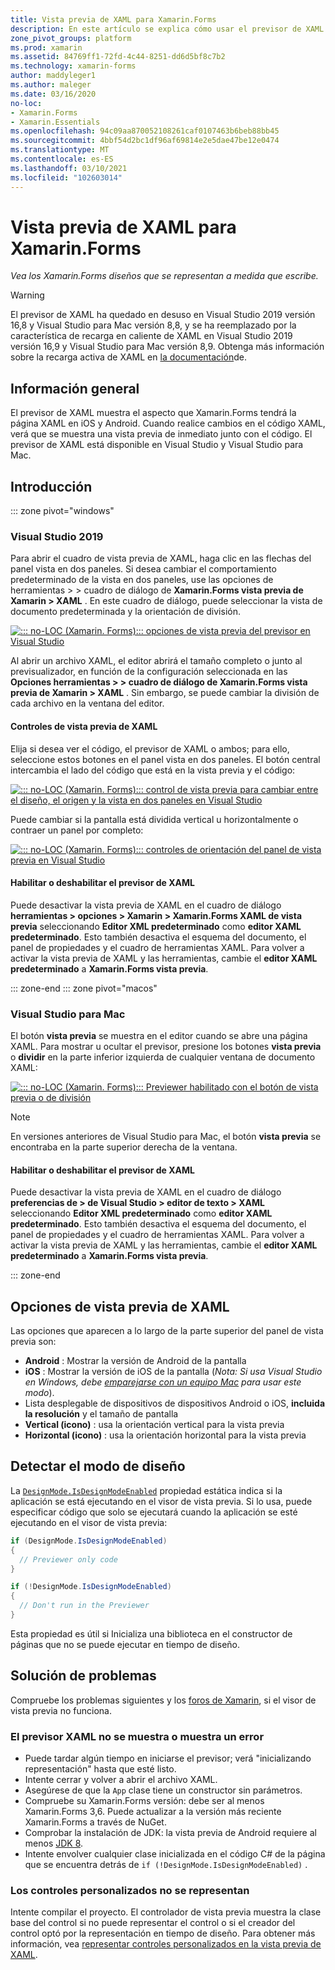```yaml
---
title: Vista previa de XAML para Xamarin.Forms
description: En este artículo se explica cómo usar el previsor de XAML para ver los Xamarin.Forms diseños que se representan a medida que escribe. El previsor de XAML está disponible en Visual Studio 2019 y Visual Studio 2019 para Mac.
zone_pivot_groups: platform
ms.prod: xamarin
ms.assetid: 84769ff1-72fd-4c44-8251-dd6d5bf8c7b2
ms.technology: xamarin-forms
author: maddyleger1
ms.author: maleger
ms.date: 03/16/2020
no-loc:
- Xamarin.Forms
- Xamarin.Essentials
ms.openlocfilehash: 94c09aa870052108261caf0107463b6beb88bb45
ms.sourcegitcommit: 4bbf54d2bc1df96af69814e2e5dae47be12e0474
ms.translationtype: MT
ms.contentlocale: es-ES
ms.lasthandoff: 03/10/2021
ms.locfileid: "102603014"
---
```

# <a name="xaml-previewer-for-xamarinforms"></a>Vista previa de XAML para Xamarin.Forms

_Vea los Xamarin.Forms diseños que se representan a medida que escribe._

> [!WARNING]
> El previsor de XAML ha quedado en desuso en Visual Studio 2019 versión 16,8 y Visual Studio para Mac versión 8,8, y se ha reemplazado por la característica de recarga en caliente de XAML en Visual Studio 2019 versión 16,9 y Visual Studio para Mac versión 8,9.
> Obtenga más información sobre la recarga activa de XAML en [la documentación](~/xamarin-forms/xaml/hot-reload.md)de.

## <a name="overview"></a>Información general

El previsor de XAML muestra el aspecto que Xamarin.Forms tendrá la página XAML en iOS y Android. Cuando realice cambios en el código XAML, verá que se muestra una vista previa de inmediato junto con el código. El previsor de XAML está disponible en Visual Studio y Visual Studio para Mac.

## <a name="getting-started"></a>Introducción

::: zone pivot="windows"

### <a name="visual-studio-2019"></a>Visual Studio 2019

Para abrir el cuadro de vista previa de XAML, haga clic en las flechas del panel vista en dos paneles. Si desea cambiar el comportamiento predeterminado de la vista en dos paneles, use las opciones de herramientas > > cuadro de diálogo de **Xamarin.Forms vista previa de Xamarin > XAML** . En este cuadro de diálogo, puede seleccionar la vista de documento predeterminada y la orientación de división.

[![::: no-LOC (Xamarin. Forms)::: opciones de vista previa del previsor en Visual Studio](xaml-previewer-images/xamlp-options-vs-sm.png "::: no-LOC (Xamarin. Forms)::: opciones de vista previa del previsor en Visual Studio")](xaml-previewer-images/xamlp-options-vs-lg.png#lightbox)

Al abrir un archivo XAML, el editor abrirá el tamaño completo o junto al previsualizador, en función de la configuración seleccionada en las **Opciones herramientas > > cuadro de diálogo de Xamarin.Forms vista previa de Xamarin > XAML** . Sin embargo, se puede cambiar la división de cada archivo en la ventana del editor.

#### <a name="xaml-preview-controls"></a>Controles de vista previa de XAML

Elija si desea ver el código, el previsor de XAML o ambos; para ello, seleccione estos botones en el panel vista en dos paneles. El botón central intercambia el lado del código que está en la vista previa y el código:

[![::: no-LOC (Xamarin. Forms)::: control de vista previa para cambiar entre el diseño, el origen y la vista en dos paneles en Visual Studio](xaml-previewer-images/xamlp-controls-splitview-vs-sm.png "::: no-LOC (Xamarin. Forms)::: control de vista previa para cambiar entre el diseño, el origen y la vista en dos paneles en Visual Studio")](xaml-previewer-images/xamlp-controls-splitview-vs-lg.png#lightbox)

Puede cambiar si la pantalla está dividida vertical u horizontalmente o contraer un panel por completo:

[![::: no-LOC (Xamarin. Forms)::: controles de orientación del panel de vista previa en Visual Studio](xaml-previewer-images/xamlp-controls-orientation-vs-sm.png "::: no-LOC (Xamarin. Forms)::: controles de orientación del panel de vista previa en Visual Studio")](xaml-previewer-images/xamlp-controls-orientation-vs-lg.png#lightbox)

#### <a name="enable-or-disable-the-xaml-previewer"></a>Habilitar o deshabilitar el previsor de XAML

Puede desactivar la vista previa de XAML en el cuadro de diálogo **herramientas > opciones > Xamarin > Xamarin.Forms XAML de vista previa** seleccionando **Editor XML predeterminado** como **editor XAML predeterminado**. Esto también desactiva el esquema del documento, el panel de propiedades y el cuadro de herramientas XAML. Para volver a activar la vista previa de XAML y las herramientas, cambie el **editor XAML predeterminado** a **Xamarin.Forms vista previa**.

::: zone-end
::: zone pivot="macos"

### <a name="visual-studio-for-mac"></a>Visual Studio para Mac

El botón **vista previa** se muestra en el editor cuando se abre una página XAML. Para mostrar u ocultar el previsor, presione los botones **vista previa** o **dividir** en la parte inferior izquierda de cualquier ventana de documento XAML:

[![::: no-LOC (Xamarin. Forms)::: Previewer habilitado con el botón de vista previa o de división](xaml-previewer-images/xamlp-list-sml.png)](xaml-previewer-images/xamlp-list.png#lightbox)

> [!NOTE]
> En versiones anteriores de Visual Studio para Mac, el botón **vista previa** se encontraba en la parte superior derecha de la ventana.

#### <a name="enable-or-disable-the-xaml-previewer"></a>Habilitar o deshabilitar el previsor de XAML

Puede desactivar la vista previa de XAML en el cuadro de diálogo **preferencias de > de Visual Studio > editor de texto > XAML** seleccionando **Editor XML predeterminado** como **editor XAML predeterminado**. Esto también desactiva el esquema del documento, el panel de propiedades y el cuadro de herramientas XAML. Para volver a activar la vista previa de XAML y las herramientas, cambie el **editor XAML predeterminado** a **Xamarin.Forms vista previa**.

::: zone-end

## <a name="xaml-previewer-options"></a>Opciones de vista previa de XAML

Las opciones que aparecen a lo largo de la parte superior del panel de vista previa son:

* **Android** : Mostrar la versión de Android de la pantalla
* **iOS** : Mostrar la versión de iOS de la pantalla (*Nota: Si usa Visual Studio en Windows, debe [emparejarse con un equipo Mac](~/ios/get-started/installation/windows/connecting-to-mac/index.md) para usar este modo*).
* Lista desplegable de dispositivos de dispositivos Android o iOS, **incluida la resolución** y el tamaño de pantalla
* **Vertical (icono)** : usa la orientación vertical para la vista previa
* **Horizontal (icono)** : usa la orientación horizontal para la vista previa

## <a name="detect-design-mode"></a>Detectar el modo de diseño

La [`DesignMode.IsDesignModeEnabled`](xref:Xamarin.Forms.DesignMode.IsDesignModeEnabled) propiedad estática indica si la aplicación se está ejecutando en el visor de vista previa. Si lo usa, puede especificar código que solo se ejecutará cuando la aplicación se esté ejecutando en el visor de vista previa:

```csharp
if (DesignMode.IsDesignModeEnabled)
{
  // Previewer only code  
}

if (!DesignMode.IsDesignModeEnabled)
{
  // Don't run in the Previewer  
}
```

Esta propiedad es útil si Inicializa una biblioteca en el constructor de páginas que no se puede ejecutar en tiempo de diseño.

## <a name="troubleshooting"></a>Solución de problemas

Compruebe los problemas siguientes y los [foros de Xamarin](https://forums.xamarin.com/categories/xamarin-forms), si el visor de vista previa no funciona.

### <a name="xaml-previewer-isnt-showing-or-shows-an-error"></a>El previsor XAML no se muestra o muestra un error

* Puede tardar algún tiempo en iniciarse el previsor; verá "inicializando representación" hasta que esté listo.
* Intente cerrar y volver a abrir el archivo XAML.
* Asegúrese de que la `App` clase tiene un constructor sin parámetros.
* Compruebe su Xamarin.Forms versión: debe ser al menos Xamarin.Forms 3,6. Puede actualizar a la versión más reciente Xamarin.Forms a través de NuGet.
* Comprobar la instalación de JDK: la vista previa de Android requiere al menos [JDK 8](https://www.oracle.com/technetwork/java/javase/downloads/index.html).
* Intente envolver cualquier clase inicializada en el código C# de la página que se encuentra detrás de `if (!DesignMode.IsDesignModeEnabled)` .

### <a name="custom-controls-arent-rendering"></a>Los controles personalizados no se representan

Intente compilar el proyecto. El controlador de vista previa muestra la clase base del control si no puede representar el control o si el creador del control optó por la representación en tiempo de diseño. Para obtener más información, vea [representar controles personalizados en la vista previa de XAML](render-custom-controls.md).
